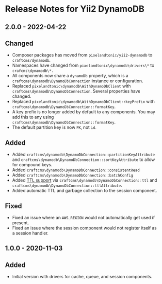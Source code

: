 # Release Notes for Yii2 DynamoDB

## 2.0.0 - 2022-04-22

## Changed

- Composer packages has moved from `pixelandtonic/yii2-dynamodb` to `craftcms/dynamodb`.
- Namespaces have changed from `pixelandtonic\dynamodb\drivers\*` to `crafcms\dynamodb\*.`
- All components now share a `dynamoDb` property, which is a `craftcms\dynamodb\DynamoDbConnection` instance or configuration.
- Replaced `pixelandtonic\dynamodb\WithDynamoDbClient` with `craftcms\dynamodb\DynamoDbConnection`. Several properties have changed.
- Replaced `pixelandtonic\dynamodb\WithDynamoDbClient::keyPrefix` with `craftcms\dynamodb\DynamoDbConnection::formatKey`.
- A key prefix is no longer added by default to any components. You may add this to any using `craftcms\dynamodb\DynamoDbConnection::formatKey`.
- The default partition key is now `PK`, not `id`.

## Added

- Added `craftcms\dynamodb\DynamoDbConnection::partitionKeyAttribute` and `craftcms\dynamodb\DynamoDbConnection::sortKeyAttribute` to allow for compound keys.
- Added `craftcms\dynamodb\DynamoDbConnection::consistentRead`
- Added `craftcms\dynamodb\DynamoDbConnection::batchConfig`
- Added [TTL support](https://docs.aws.amazon.com/amazondynamodb/latest/developerguide/TTL.html) via `craftcms\dynamodb\DynamoDbConnection::ttl` and `craftcms\dynamodb\DynamoDbConnection::ttlAttribute`.
- Added automatic TTL and garbage collection to the session component.

## Fixed

- Fixed an issue where an `AWS_REGION` would not automatically get used if present.
- Fixed an issue where the session component would not register itself as a session handler.

## 1.0.0 - 2020-11-03

## Added

- Initial version with drivers for cache, queue, and session components.
